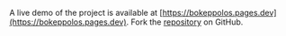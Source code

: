 A live demo of the project is available at [https://bokeppolos.pages.dev](https://bokeppolos.pages.dev).
Fork the [repository](https://github.com/keysorbawah/viralngewe) on GitHub.